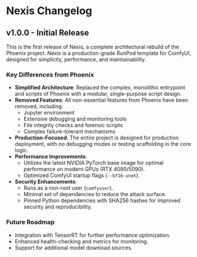 # Nexis Changelog

## v1.0.0 - Initial Release

This is the first release of Nexis, a complete architectural rebuild of the Phoenix project. Nexis is a production-grade RunPod template for ComfyUI, designed for simplicity, performance, and maintainability.

### Key Differences from Phoenix

-   **Simplified Architecture**: Replaced the complex, monolithic entrypoint and scripts of Phoenix with a modular, single-purpose script design.
-   **Removed Features**: All non-essential features from Phoenix have been removed, including:
    -   Jupyter environment
    -   Extensive debugging and monitoring tools
    -   File integrity checks and forensic scripts
    -   Complex failure-tolerant mechanisms
-   **Production-Focused**: The entire project is designed for production deployment, with no debugging modes or testing scaffolding in the core logic.
-   **Performance Improvements**:
    -   Utilizes the latest NVIDIA PyTorch base image for optimal performance on modern GPUs (RTX 4090/5090).
    -   Optimized ComfyUI startup flags (`--bf16-unet`).
-   **Security Enhancements**:
    -   Runs as a non-root user (`comfyuser`).
    -   Minimal set of dependencies to reduce the attack surface.
    -   Pinned Python dependencies with SHA256 hashes for improved security and reproducibility.

### Future Roadmap

-   Integration with TensorRT for further performance optimization.
-   Enhanced health-checking and metrics for monitoring.
-   Support for additional model download sources.